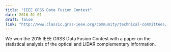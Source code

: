 ```yaml
---
title: "IEEE GRSS Data Fusion Contest"
date: 2016-01-01
draft: false
link: "http://www.classic.grss-ieee.org/community/technical-committees/data-fusion/2015-ieee-grss-data-fusion-contest-results/"
---
```


We won the 2015 IEEE GRSS Data Fusion Contest with a paper on the statistical analysis of the optical and LiDAR complementary information.
